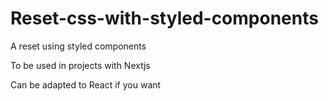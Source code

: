 # Reset-css-with-styled-components

A reset using styled components

To be used in projects with Nextjs

Can be adapted to React if you want
